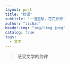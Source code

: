 ```yaml
---
layout: post
title: "妙语"
subtitle: '一语道破，花花世界'
author: "lichao"
header-img: "img/timg.jpeg"
catalog: true
tags:
  - 文学
---
```


> 感受文学的韵律


